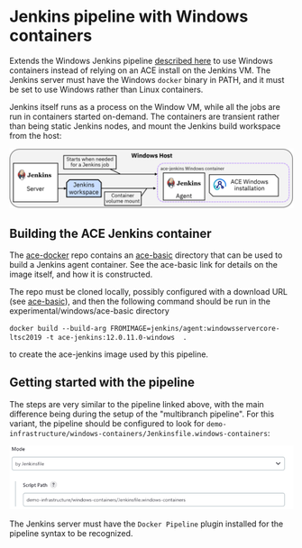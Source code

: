 # Jenkins pipeline with Windows containers

Extends the Windows Jenkins pipeline [described here](../README-jenkins.md) to use Windows
containers instead of relying on an ACE install on the Jenkins VM. The Jenkins server must
have the Windows `docker` binary in PATH, and it must be set to use Windows rather than Linux
containers.

Jenkins itself runs as a process on the Window VM, while all the jobs are run in containers
started on-demand. The containers are transient rather than being static Jenkins nodes, and 
mount the Jenkins build workspace from the host:

![jenkins-windows](jenkins-windows.png)

## Building the ACE Jenkins container

The [ace-docker](https://github.com/ot4i/ace-docker/tree/main/experimental/windows)
repo contains an [ace-basic](https://github.com/ot4i/ace-docker/tree/main/experimental/windows/ace-basic)
directory that can be used to build a Jenkins agent container. See the ace-basic link for details 
on the image itself, and how it is constructed.

The repo must be cloned locally, possibly configured with a download URL (see 
[ace-basic](https://github.com/ot4i/ace-docker/tree/main/experimental/windows/ace-basic)),
and then the following command should be run in the experimental/windows/ace-basic directory
```
docker build --build-arg FROMIMAGE=jenkins/agent:windowsservercore-ltsc2019 -t ace-jenkins:12.0.11.0-windows  .
```
to create the ace-jenkins image used by this pipeline.

## Getting started with the pipeline

The steps are very similar to the pipeline linked above, with the main difference being 
during the setup of the "multibranch pipeline". For this variant, the pipeline should be
configured to look for `demo-infrastructure/windows-containers/Jenkinsfile.windows-containers`:

![jenkinsfile-windows-containers-configuration](jenkinsfile-windows-containers-configuration.png)

The Jenkins server must have the `Docker Pipeline` plugin installed for the pipeline syntax
to be recognized.